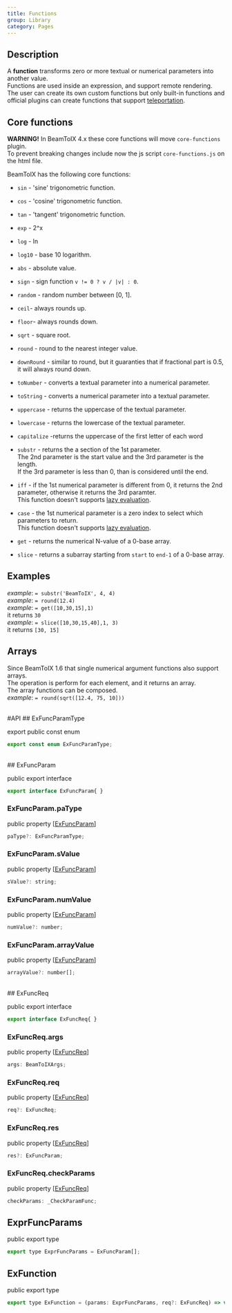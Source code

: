 ```yaml
---
title: Functions
group: Library
category: Pages
---
```

## Description
  
A **function** transforms zero or more textual or numerical parameters
into another value.  
Functions are used inside an expression, and support remote rendering.  
The user can create its own custom functions but only built-in functions
and official plugins can create functions that support [teleportation](teleporter.md).  
  
## Core functions
**WARNING!** In BeamToIX 4.x these core functions will move `core-functions` plugin.  
To prevent breaking changes include now the js script `core-functions.js` on the html file.  
  
BeamToIX has the following core functions:  
  
- `sin` - 'sine' trigonometric function.  
- `cos` - 'cosine' trigonometric function.  
- `tan` - 'tangent' trigonometric function.  
  
- `exp` - 2^x
- `log` - ln
- `log10` - base 10 logarithm.  
  
- `abs` - absolute value.  
- `sign` - sign function `v != 0 ? v / |v| : 0`.  
  
- `random` - random number between [0, 1].  
- `ceil`- always rounds up.  
- `floor`- always rounds down.  
- `sqrt` - square root.  
- `round` - round to the nearest integer value.  
- `downRound` - similar to round, but it guaranties that if fractional
part is 0.5, it will always round down.  
  
- `toNumber` - converts a textual parameter into a numerical parameter.  
- `toString` - converts a numerical parameter into a textual parameter.  
  
- `uppercase` - returns the uppercase of the textual parameter.  
- `lowercase` - returns the lowercase of the textual parameter.  
- `capitalize` -returns the uppercase of the first letter of each word
- `substr` - returns the a section of the 1st parameter.  
 The 2nd parameter is the start value and the 3rd parameter is the length.  
 If the 3rd parameter is less than 0, than is considered until the end.  
  
- `iff` - if the 1st numerical parameter is different from 0,
it returns the 2nd parameter, otherwise it returns the 3rd paramter.  
This function doesn't supports [lazy evaluation](https://en.wikipedia.org/wiki/Lazy_evaluation).  
  
- `case` - the 1st numerical parameter is a zero index to select which
parameters to return.  
This function doesn't supports [lazy evaluation](https://en.wikipedia.org/wiki/Lazy_evaluation).  
  
- `get` - returns the numerical N-value of a 0-base array.  
  
- `slice` - returns a subarray starting from `start` to `end-1` of a 0-base array.  
  
## Examples
_example_: `= substr('BeamToIX', 4, 4)`  
_example_: `= round(12.4)`  
_example_: `= get([10,30,15],1)`  
it returns `30`  
_example_: `= slice([10,30,15,40],1, 3)`  
it returns `[30, 15]`  
  
## Arrays
  
Since BeamToIX 1.6 that single numerical argument functions also support arrays.  
The operation is perform for each element, and it returns an array.  
The array functions can be composed.  
_example_: `= round(sqrt([12.4, 75, 10]))`    
  
<div class=api-header>&nbsp;</div>
#API
## ExFuncParamType

<span class="code-badge badge-export">export</span> <span class="code-badge badge-public">public</span> <span class="code-badge badge-const">const</span> <span class="code-badge badge-enum">enum</span>    
```js
export const enum ExFuncParamType;
```

<div class=class-interface-header>&nbsp;</div>
## ExFuncParam

<span class="code-badge badge-public">public</span> <span class="code-badge badge-export">export</span> <span class="code-badge badge-interface">interface</span>    
```js
export interface ExFuncParam{ }
```

### ExFuncParam.paType

<span class="code-badge badge-public">public</span> <span class="code-badge badge-property">property</span>  [[ExFuncParam](functions.md#exfuncparam)]  
```js
paType?: ExFuncParamType;
```

### ExFuncParam.sValue

<span class="code-badge badge-public">public</span> <span class="code-badge badge-property">property</span>  [[ExFuncParam](functions.md#exfuncparam)]  
```js
sValue?: string;
```

### ExFuncParam.numValue

<span class="code-badge badge-public">public</span> <span class="code-badge badge-property">property</span>  [[ExFuncParam](functions.md#exfuncparam)]  
```js
numValue?: number;
```

### ExFuncParam.arrayValue

<span class="code-badge badge-public">public</span> <span class="code-badge badge-property">property</span>  [[ExFuncParam](functions.md#exfuncparam)]  
```js
arrayValue?: number[];
```

<div class=class-interface-header>&nbsp;</div>
## ExFuncReq

<span class="code-badge badge-public">public</span> <span class="code-badge badge-export">export</span> <span class="code-badge badge-interface">interface</span>    
```js
export interface ExFuncReq{ }
```

### ExFuncReq.args

<span class="code-badge badge-public">public</span> <span class="code-badge badge-property">property</span>  [[ExFuncReq](functions.md#exfuncreq)]  
```js
args: BeamToIXArgs;
```

### ExFuncReq.req

<span class="code-badge badge-public">public</span> <span class="code-badge badge-property">property</span>  [[ExFuncReq](functions.md#exfuncreq)]  
```js
req?: ExFuncReq;
```

### ExFuncReq.res

<span class="code-badge badge-public">public</span> <span class="code-badge badge-property">property</span>  [[ExFuncReq](functions.md#exfuncreq)]  
```js
res?: ExFuncParam;
```

### ExFuncReq.checkParams

<span class="code-badge badge-public">public</span> <span class="code-badge badge-property">property</span>  [[ExFuncReq](functions.md#exfuncreq)]  
```js
checkParams: _CheckParamFunc;
```

## ExprFuncParams

<span class="code-badge badge-public">public</span> <span class="code-badge badge-export">export</span> <span class="code-badge badge-type">type</span>    
```js
export type ExprFuncParams = ExFuncParam[];
```

## ExFunction

<span class="code-badge badge-public">public</span> <span class="code-badge badge-export">export</span> <span class="code-badge badge-type">type</span>    
```js
export type ExFunction = (params: ExprFuncParams, req?: ExFuncReq) => void;
```
